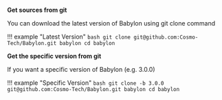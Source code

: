 **Get sources from git**

You can download the latest version of Babylon using git clone command

!!! example "Latest Version"
    ```bash
    git clone git@github.com:Cosmo-Tech/Babylon.git babylon
    cd babylon
    ```

**Get the specific version from git**

If you want a specific version of Babylon (e.g. 3.0.0)

!!! example "Specific Version"
    ```bash
    git clone -b 3.0.0 git@github.com:Cosmo-Tech/Babylon.git babylon
    cd babylon
    ```





